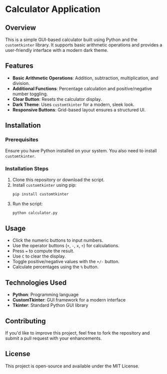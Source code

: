 # Calculator Application

## Overview
This is a simple GUI-based calculator built using Python and the `customtkinter` library. It supports basic arithmetic operations and provides a user-friendly interface with a modern dark theme.

## Features
- **Basic Arithmetic Operations**: Addition, subtraction, multiplication, and division.
- **Additional Functions**: Percentage calculation and positive/negative number toggling.
- **Clear Button**: Resets the calculator display.
- **Dark Theme**: Uses `customtkinter` for a modern, sleek look.
- **Responsive Buttons**: Grid-based layout ensures a structured UI.

## Installation
### Prerequisites
Ensure you have Python installed on your system. You also need to install `customtkinter`.

### Installation Steps
1. Clone this repository or download the script.
2. Install `customtkinter` using pip:
   ```sh
   pip install customtkinter
   ```
3. Run the script:
   ```sh
   python calculator.py
   ```

## Usage
- Click the numeric buttons to input numbers.
- Use the operator buttons (`+`, `-`, `x`, `÷`) for calculations.
- Press `=` to compute the result.
- Use `C` to clear the display.
- Toggle positive/negative values with the `+/-` button.
- Calculate percentages using the `%` button.

## Technologies Used
- **Python**: Programming language
- **CustomTkinter**: GUI framework for a modern interface
- **Tkinter**: Standard Python GUI library

## Contributing
If you'd like to improve this project, feel free to fork the repository and submit a pull request with your enhancements.

## License
This project is open-source and available under the MIT License.

